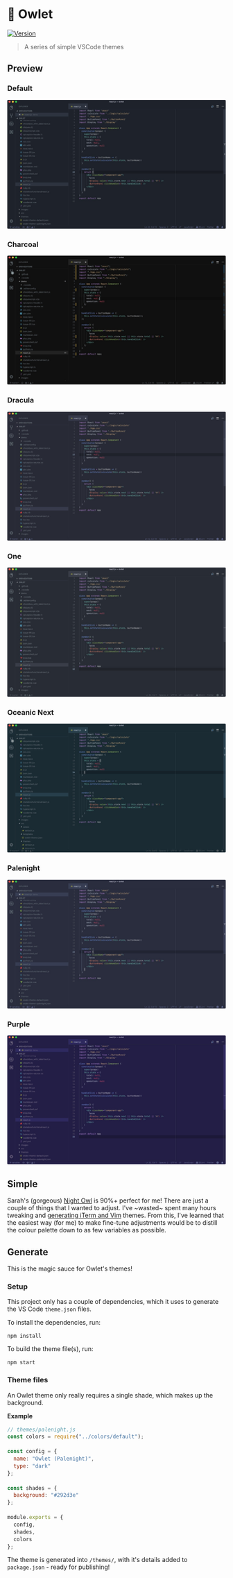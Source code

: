 # 🦉 Owlet

[![Version](https://vsmarketplacebadge.apphb.com/version/itsjonq.owlet.svg)](https://marketplace.visualstudio.com/items?itemName=itsjonq.owlet)

> A series of simple VSCode themes

## Preview

### Default

![Default](https://raw.githubusercontent.com/ItsJonQ/owlet/master/images/owlet-default.jpg)

### Charcoal

![Charcoal](https://raw.githubusercontent.com/ItsJonQ/owlet/master/images/owlet-charcoal.jpg)

### Dracula

![Dracula](https://raw.githubusercontent.com/ItsJonQ/owlet/master/images/owlet-dracula.jpg)

### One

![One](https://raw.githubusercontent.com/ItsJonQ/owlet/master/images/owlet-one.jpg)

### Oceanic Next

![Oceanic Next](https://raw.githubusercontent.com/ItsJonQ/owlet/master/images/owlet-oceanic-next.jpg)

### Palenight

![palenight](https://raw.githubusercontent.com/ItsJonQ/owlet/master/images/owlet-palenight.jpg)

### Purple

![purple](https://raw.githubusercontent.com/ItsJonQ/owlet/master/images/owlet-purple.jpg)

## Simple

Sarah's (gorgeous) [Night Owl](https://github.com/sdras/night-owl-vscode-theme) is 90%+ perfect for me! There are just a couple of things that I wanted to adjust.
I've ~wasted~ spent many hours tweaking and [generating iTerm and Vim](https://github.com/ItsJonQ/base16-builder) themes. From this, I've learned that the easiest way (for me) to make fine-tune adjustments would be to distill the colour palette down to as few variables as possible.

## Generate

This is the magic sauce for Owlet's themes!

### Setup

This project only has a couple of dependencies, which it uses to generate the VS Code `theme.json` files.

To install the dependencies, run:

```
npm install
```

To build the theme file(s), run:

```
npm start
```

### Theme files

An Owlet theme only really requires a single shade, which makes up the background.

**Example**

```js
// themes/palenight.js
const colors = require("../colors/default");

const config = {
  name: "Owlet (Palenight)",
  type: "dark"
};

const shades = {
  background: "#292d3e"
};

module.exports = {
  config,
  shades,
  colors
};
```

The theme is generated into `/themes/`, with it's details added to `package.json` - ready for publishing!
